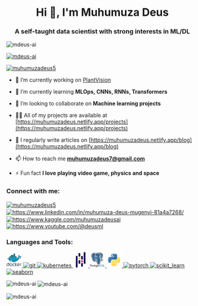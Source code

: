 <h1 align="center">Hi 👋, I'm Muhumuza Deus</h1>
<h3 align="center">A self-taught data scientist with strong interests in ML/DL</h3>

<p align="left"> <img src="https://komarev.com/ghpvc/?username=mdeus-ai&label=Profile%20views&color=0e75b6&style=flat" alt="mdeus-ai" /> </p>

<p align="left"> <a href="https://github.com/ryo-ma/github-profile-trophy"><img src="https://github-profile-trophy.vercel.app/?username=mdeus-ai" alt="mdeus-ai" /></a> </p>

<p align="left"> <a href="https://twitter.com/muhumuzadeus5" target="blank"><img src="https://img.shields.io/twitter/follow/muhumuzadeus5?logo=twitter&style=for-the-badge" alt="muhumuzadeus5" /></a> </p>

- 🔭 I’m currently working on [PlantVision](https://github.com/MDeus-ai/PlantVision)

- 🌱 I’m currently learning **MLOps, CNNs, RNNs, Transformers**

- 👯 I’m looking to collaborate on **Machine learning projects**

- 👨‍💻 All of my projects are available at [https://muhumuzadeus.netlify.app/projects](https://muhumuzadeus.netlify.app/projects)

- 📝 I regularly write articles on [https://muhumuzadeus.netlify.app/blog](https://muhumuzadeus.netlify.app/blog)

- 📫 How to reach me **muhumuzadeus7@gmail.com**

- ⚡ Fun fact **I love playing video game, physics and space**

<h3 align="left">Connect with me:</h3>
<p align="left">
<a href="https://twitter.com/muhumuzadeus5" target="blank"><img align="center" src="https://raw.githubusercontent.com/rahuldkjain/github-profile-readme-generator/master/src/images/icons/Social/twitter.svg" alt="muhumuzadeus5" height="30" width="40" /></a>
<a href="https://linkedin.com/in/https://www.linkedin.com/in/muhumuza-deus-mugenyi-81a4a7268/" target="blank"><img align="center" src="https://raw.githubusercontent.com/rahuldkjain/github-profile-readme-generator/master/src/images/icons/Social/linked-in-alt.svg" alt="https://www.linkedin.com/in/muhumuza-deus-mugenyi-81a4a7268/" height="30" width="40" /></a>
<a href="https://kaggle.com/https://www.kaggle.com/muhumuzadeusai" target="blank"><img align="center" src="https://raw.githubusercontent.com/rahuldkjain/github-profile-readme-generator/master/src/images/icons/Social/kaggle.svg" alt="https://www.kaggle.com/muhumuzadeusai" height="30" width="40" /></a>
<a href="https://www.youtube.com/c/https://www.youtube.com/@deusml" target="blank"><img align="center" src="https://raw.githubusercontent.com/rahuldkjain/github-profile-readme-generator/master/src/images/icons/Social/youtube.svg" alt="https://www.youtube.com/@deusml" height="30" width="40" /></a>
</p>

<h3 align="left">Languages and Tools:</h3>
<p align="left"> <a href="https://www.docker.com/" target="_blank" rel="noreferrer"> <img src="https://raw.githubusercontent.com/devicons/devicon/master/icons/docker/docker-original-wordmark.svg" alt="docker" width="40" height="40"/> </a> <a href="https://git-scm.com/" target="_blank" rel="noreferrer"> <img src="https://www.vectorlogo.zone/logos/git-scm/git-scm-icon.svg" alt="git" width="40" height="40"/> </a> <a href="https://kubernetes.io" target="_blank" rel="noreferrer"> <img src="https://www.vectorlogo.zone/logos/kubernetes/kubernetes-icon.svg" alt="kubernetes" width="40" height="40"/> </a> <a href="https://pandas.pydata.org/" target="_blank" rel="noreferrer"> <img src="https://raw.githubusercontent.com/devicons/devicon/2ae2a900d2f041da66e950e4d48052658d850630/icons/pandas/pandas-original.svg" alt="pandas" width="40" height="40"/> </a> <a href="https://www.postgresql.org" target="_blank" rel="noreferrer"> <img src="https://raw.githubusercontent.com/devicons/devicon/master/icons/postgresql/postgresql-original-wordmark.svg" alt="postgresql" width="40" height="40"/> </a> <a href="https://www.python.org" target="_blank" rel="noreferrer"> <img src="https://raw.githubusercontent.com/devicons/devicon/master/icons/python/python-original.svg" alt="python" width="40" height="40"/> </a> <a href="https://pytorch.org/" target="_blank" rel="noreferrer"> <img src="https://www.vectorlogo.zone/logos/pytorch/pytorch-icon.svg" alt="pytorch" width="40" height="40"/> </a> <a href="https://scikit-learn.org/" target="_blank" rel="noreferrer"> <img src="https://upload.wikimedia.org/wikipedia/commons/0/05/Scikit_learn_logo_small.svg" alt="scikit_learn" width="40" height="40"/> </a> <a href="https://seaborn.pydata.org/" target="_blank" rel="noreferrer"> <img src="https://seaborn.pydata.org/_images/logo-mark-lightbg.svg" alt="seaborn" width="40" height="40"/> </a> </p>

<p><img align="left" src="https://github-readme-stats.vercel.app/api/top-langs?username=mdeus-ai&show_icons=true&locale=en&layout=compact" alt="mdeus-ai" /></p>

<p>&nbsp;<img align="center" src="https://github-readme-stats.vercel.app/api?username=mdeus-ai&show_icons=true&locale=en" alt="mdeus-ai" /></p>

<p><img align="center" src="https://github-readme-streak-stats.herokuapp.com/?user=mdeus-ai&" alt="mdeus-ai" /></p>
